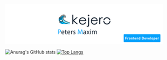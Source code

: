 ![Header](https://raw.githubusercontent.com/kejjero/kejjero/main/assets/banner.jpg)

![Anurag's GitHub stats](https://github-readme-stats.vercel.app/api?username=kejjero&show_icons=true&theme=tokyonight&hide_border=true)
[![Top Langs](https://github-readme-stats.vercel.app/api/top-langs/?username=kejjero&langs_count=8&show_icons=true&theme=tokyonight&hide_border=true)](https://github.com/anuraghazra/github-readme-stats)

<!-- ### Hi there 👋 -->

<!--
**kejjero/kejjero** is a ✨ _special_ ✨ repository because its `README.md` (this file) appears on your GitHub profile.

Here are some ideas to get you started:

- 🔭 I’m currently working on ...
- 🌱 I’m currently learning ...
- 👯 I’m looking to collaborate on ...
- 🤔 I’m looking for help with ...
- 💬 Ask me about ...
- 📫 How to reach me: ...
- 😄 Pronouns: ...
- ⚡ Fun fact: ...
-->


<!-- - 🌱 I am currently studying at the Yandex Practicum a Web Developer (Frontend)


Projects under development: -->

<!-- 
About me: 


Projects under development(ПРоекты в разработке):


- 📫 How to reach me(Связаться со мной):
email: kejeroarts@yandex.ru -->
